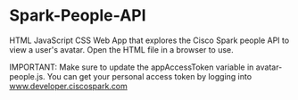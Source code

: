 # Spark-People-API
HTML JavaScript CSS Web App that explores the Cisco Spark people API to view a user's avatar. Open the HTML file in a browser to use. 

IMPORTANT: Make sure to update the appAccessToken variable in avatar-people.js. 
You can get your personal access token by logging into www.developer.ciscospark.com
